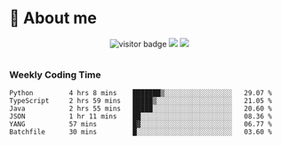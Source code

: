<!-- ![](https://youpai.roccoshi.top/img/20200804214216.png) -->

# 🧐 About me
 
<p align="center">
<img src="https://visitor-badge.laobi.icu/badge?page_id=Lincest.Lincest&title=hits" alt="visitor badge"/>
<a href="mailto:imroccoshi@gmail.com"><img src="https://img.shields.io/badge/gmail-imroccoshi%40gmail.com-red"></a>
<a href="https://blog.roccoshi.top"><img src="https://img.shields.io/badge/blog-roccoshi-green"></a>
</p>

<div align="center">
  <img src="https://github-readme-stats.vercel.app/api?username=Lincest&show_icons=true&count_private=true&show_owner=true" alt="">
   <!-- <img src="https://github-readme-stats.vercel.app/api/wakatime?username=Moreality&v=2" alt=""/> -->
</div>

### Weekly Coding Time

<!--START_SECTION:waka-->

```text
Python         4 hrs 8 mins    ███████▒░░░░░░░░░░░░░░░░░   29.07 %
TypeScript     2 hrs 59 mins   █████▒░░░░░░░░░░░░░░░░░░░   21.05 %
Java           2 hrs 55 mins   █████░░░░░░░░░░░░░░░░░░░░   20.60 %
JSON           1 hr 11 mins    ██░░░░░░░░░░░░░░░░░░░░░░░   08.36 %
YANG           57 mins         █▓░░░░░░░░░░░░░░░░░░░░░░░   06.77 %
Batchfile      30 mins         █░░░░░░░░░░░░░░░░░░░░░░░░   03.60 %
```

<!--END_SECTION:waka-->


